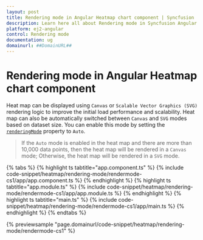 ```yaml
---
layout: post
title: Rendering mode in Angular Heatmap chart component | Syncfusion
description: Learn here all about Rendering mode in Syncfusion Angular Heatmap chart component of Syncfusion Essential JS 2 and more.
platform: ej2-angular
control: Rendering mode 
documentation: ug
domainurl: ##DomainURL##
---
```


# Rendering mode in Angular Heatmap chart component

Heat map can be displayed using `Canvas` or `Scalable Vector Graphics (SVG)` rendering logic to improve the initial load performance and scalability. Heat map can also be automatically switched between `Canvas` and `SVG` modes based on dataset size. You can enable this mode by setting the [`renderingMode`](https://ej2.syncfusion.com/angular/documentation/api/heatmap/#renderingmode) property to `Auto`.

> If the `Auto` mode is enabled in the heat map and there are more than 10,000 data points, then the heat map will be rendered in a `Canvas` mode; Otherwise, the heat map will be rendered in a `SVG` mode.

{% tabs %}
{% highlight ts tabtitle="app.component.ts" %}
{% include code-snippet/heatmap/rendering-mode/rendermode-cs1/app/app.component.ts %}
{% endhighlight %}
{% highlight ts tabtitle="app.module.ts" %}
{% include code-snippet/heatmap/rendering-mode/rendermode-cs1/app/app.module.ts %}
{% endhighlight %}
{% highlight ts tabtitle="main.ts" %}
{% include code-snippet/heatmap/rendering-mode/rendermode-cs1/app/main.ts %}
{% endhighlight %}
{% endtabs %}
  
{% previewsample "page.domainurl/code-snippet/heatmap/rendering-mode/rendermode-cs1" %}